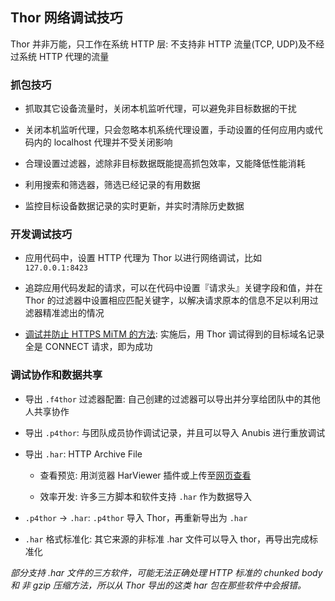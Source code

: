 ## Thor 网络调试技巧

Thor 并非万能，只工作在系统 HTTP 层: 不支持非 HTTP 流量(TCP, UDP)及不经过系统 HTTP 代理的流量

### 抓包技巧

* 抓取其它设备流量时，关闭本机监听代理，可以避免非目标数据的干扰

* 关闭本机监听代理，只会忽略本机系统代理设置，手动设置的任何应用内或代码内的 localhost 代理并不受关闭影响

* 合理设置过滤器，滤除非目标数据既能提高抓包效率，又能降低性能消耗

* 利用搜索和筛选器，筛选已经记录的有用数据

* 监控目标设备数据记录的实时更新，并实时清除历史数据


### 开发调试技巧

* 应用代码中，设置 HTTP 代理为 Thor 以进行网络调试，比如 `127.0.0.1:8423`

* 追踪应用代码发起的请求，可以在代码中设置『请求头』关键字段和值，并在 Thor 的过滤器中设置相应匹配关键字，以解决请求原本的信息不足以利用过滤器精准滤出的情况

* [调试并防止 HTTPS MiTM 的方法](ssl_pinning.md): 实施后，用 Thor 调试得到的目标域名记录全是 CONNECT 请求，即为成功
  

### 调试协作和数据共享

* 导出 `.f4thor` 过滤器配置: 自己创建的过滤器可以导出并分享给团队中的其他人共享协作

* 导出 `.p4thor`: 与团队成员协作调试记录，并且可以导入 Anubis 进行重放调试

* 导出 `.har`:  HTTP Archive File

	* 查看预览: 用浏览器 HarViewer 插件或上传至[网页查看](https://micmro.github.io/PerfCascade/)

	* 效率开发: 许多三方脚本和软件支持 `.har` 作为数据导入

* `.p4thor` -> `.har`: `.p4thor` 导入 Thor，再重新导出为 `.har`

* `.har` 格式标准化: 其它来源的非标准 .har 文件可以导入 thor，再导出完成标准化

*部分支持 .har 文件的三方软件，可能无法正确处理 HTTP 标准的 chunked body 和 非 gzip 压缩方法，所以从 Thor 导出的这类 har 包在那些软件中会报错。*